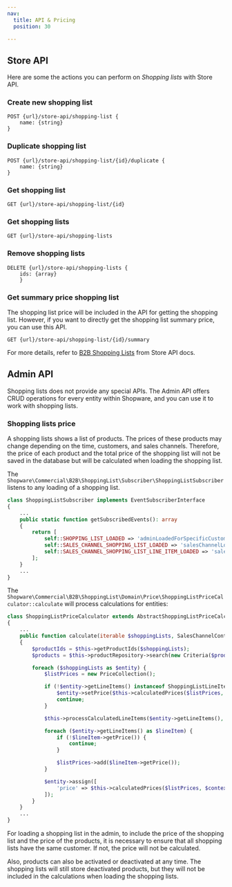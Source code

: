 ```yaml
---
nav:
  title: API & Pricing
  position: 30

---
```


## Store API

Here are some the actions you can perform on *Shopping lists* with Store API.

### Create new shopping list

```http request
POST {url}/store-api/shopping-list {
    name: {string}
}
```

### Duplicate shopping list

```http request
POST {url}/store-api/shopping-list/{id}/duplicate {
    name: {string}
}
```

### Get shopping list

```http request
GET {url}/store-api/shopping-list/{id}
```

### Get shopping lists

```http request
GET {url}/store-api/shopping-lists
```

### Remove shopping lists

```http request
DELETE {url}/store-api/shopping-lists {
    ids: {array}
    }
```

### Get summary price shopping list

The shopping list price will be included in the API for getting the shopping list. However, if you want to directly get the shopping list summary price, you can use this API.

```http request
GET {url}/store-api/shopping-list/{id}/summary
```

For more details, refer to [B2B Shopping Lists](https://shopware.stoplight.io/docs/store-api/c9849725606fd-create-new-shopping-list) from Store API docs.

## Admin API

Shopping lists does not provide any special APIs. The Admin API offers CRUD operations for every entity within Shopware, and you can use it to work with shopping lists.

### Shopping lists price

A shopping lists shows a list of products. The prices of these products may change depending on the time, customers, and sales channels. Therefore, the price of each product and the total price of the shopping list will not be saved in the database but will be calculated when loading the shopping list.

The `Shopware\Commercial\B2B\ShoppingList\Subscriber\ShoppingListSubscriber` listens to any loading of a shopping list.

```php
class ShoppingListSubscriber implements EventSubscriberInterface
{
    ...
    public static function getSubscribedEvents(): array
    {
        return [
            self::SHOPPING_LIST_LOADED => 'adminLoadedForSpecificCustomer',
            self::SALES_CHANNEL_SHOPPING_LIST_LOADED => 'salesChannelLoaded',
            self::SALES_CHANNEL_SHOPPING_LIST_LINE_ITEM_LOADED => 'salesChannelLineItemLoaded',
        ];
    }
    ...
}
```

The `Shopware\Commercial\B2B\ShoppingList\Domain\Price\ShoppingListPriceCalculator::calculate` will process calculations for entities:

```php
class ShoppingListPriceCalculator extends AbstractShoppingListPriceCalculator
{
    ...
    public function calculate(iterable $shoppingLists, SalesChannelContext $context): void
    {
        $productIds = $this->getProductIds($shoppingLists);
        $products = $this->productRepository->search(new Criteria($productIds), $context)->getEntities();

        foreach ($shoppingLists as $entity) {
            $listPrices = new PriceCollection();

            if (!$entity->getLineItems() instanceof ShoppingListLineItemCollection) {
                $entity->setPrice($this->calculatedPrices($listPrices, $context));
                continue;
            }

            $this->processCalculatedLineItems($entity->getLineItems(), $products, $context);

            foreach ($entity->getLineItems() as $lineItem) {
                if (!$lineItem->getPrice()) {
                    continue;
                }

                $listPrices->add($lineItem->getPrice());
            }

            $entity->assign([
                'price' => $this->calculatedPrices($listPrices, $context),
            ]);
        }
    }
    ...
}
```

For loading a shopping list in the admin, to include the price of the shopping list and the price of the products, it is necessary to ensure that all shopping lists have the same customer. If not, the price will not be calculated.

Also, products can also be activated or deactivated at any time. The shopping lists will still store deactivated products, but they will not be included in the calculations when loading the shopping lists.
